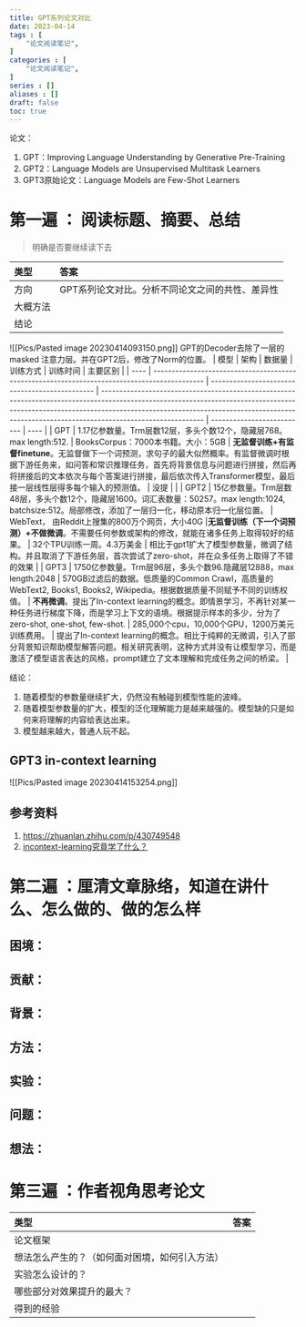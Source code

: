 ```yaml
---
title: GPT系列论文对比
date: 2023-04-14
tags : [
	"论文阅读笔记",
]
categories : [
	"论文阅读笔记",
]
series : []
aliases : []
draft: false
toc: true
---
```

论文：
1. GPT：Improving Language Understanding by Generative Pre-Training
2. GPT2：Language Models are Unsupervised Multitask Learners
3. GPT3原始论文：Language Models are Few-Shot Learners

# 第一遍 ： 阅读标题、摘要、总结
> 明确是否要继续读下去

| 类型     | 答案 |
| :-------- | :---- |
| 方向     |  GPT系列论文对比。分析不同论文之间的共性、差异性    |
| 大概方法 |      |
| 结论     |      |

![[Pics/Pasted image 20230414093150.png]]
GPT的Decoder去除了一层的masked 注意力层。并在GPT2后，修改了Norm的位置。
| 模型 | 架构                                                                                         | 数据量                                           | 训练方式                                                                                                                                                                                                                                                               | 训练时间                   | 主要区别 |
| ---- | -------------------------------------------------------------------------------------------- | ---------------------------------------------- | ---------------------------------------------------------------------------------------------------------------------------------------------------------------------------------------------------------------------------------------------------------------------- | -------------------------- | ---- |
| GPT  | 1.17亿参数量。Trm层数12层，多头个数12个，隐藏层768。max length:512.                                        | BooksCorpus：7000本书籍。大小：5GB             | **无监督训练+有监督finetune**。无监督做下一个词预测，求句子的最大似然概率。有监督微调时根据下游任务来，如问答和常识推理任务，首先将背景信息与问题进行拼接，然后再将拼接后的文本依次与每个答案进行拼接，最后依次传入Transformer模型，最后接一层线性层得多每个输入的预测值。 |            没提                |      |
| GPT2 | 15亿参数量。Trm层数48层，多头个数12个，隐藏层1600。词汇表数量：50257。max length:1024, batchsize:512。局部修改，添加了一层归一化，移动原本归一化层位置。 | WebText， 由Reddit上搜集的800万个网页，大小40G |**无监督训练（下一个词预测）+不做微调**。不需要任何参数或架构的修改，就能在诸多任务上取得较好的结果。                                                                                                                                                                                                                                                                        | 32个TPU训练一周。4.3万美金 |  相比于gpt1扩大了模型参数量，微调了结构。并且取消了下游任务层，首次尝试了zero-shot，并在众多任务上取得了不错的效果   |
| GPT3 | 1750亿参数量。Trm层96层，多头个数96.隐藏层12888，max length:2048                                                                               | 570GB过滤后的数据。低质量的Common Crawl，高质量的WebText2, Books1, Books2, Wikipedia。根据数据质量不同赋予不同的训练权值。                                      |   **不再微调**。提出了In-context learning的概念。即情景学习，不再针对某一种任务进行梯度下降，而是学习上下文的语境。根据提示样本的多少，分为了zero-shot, one-shot, few-shot.                                                                                                                                                                                                                                                                |   285,000个cpu，10,000个GPU，1200万美元训练费用。                         | 提出了In-context learning的概念。相比于纯粹的无微调，引入了部分背景知识帮助模型解答问题。相关研究表明，这种方式并没有让模型学习，而是激活了模型语言表达的风格，prompt建立了文本理解和完成任务之间的桥梁。     |

结论：
1. 随着模型的参数量继续扩大，仍然没有触碰到模型性能的波峰。
2. 随着模型参数量的扩大，模型的泛化理解能力是越来越强的。模型缺的只是如何来将理解的内容给表达出来。
3. 模型越来越大，普通人玩不起。


## GPT3 in-context learning
![[Pics/Pasted image 20230414153254.png]]



## 参考资料
1. https://zhuanlan.zhihu.com/p/430749548
2. [incontext-learning究竟学了什么？](https://zhuanlan.zhihu.com/p/484999828)




# 第二遍 ：厘清文章脉络，知道在讲什么、怎么做的、做的怎么样
  
## 困境：
## 贡献：
## 背景：
## 方法：
## 实验：
## 问题：
## 想法：

# 第三遍 ：作者视角思考论文


| 类型                                           | 答案 |
|:---------------------------------------------- |:---- |
| 论文框架                                       |      |
| 想法怎么产生的？（如何面对困境，如何引入方法） |      |
| 实验怎么设计的？                               |      |
| 哪些部分对效果提升的最大？                     |      |
| 得到的经验                    |      |
